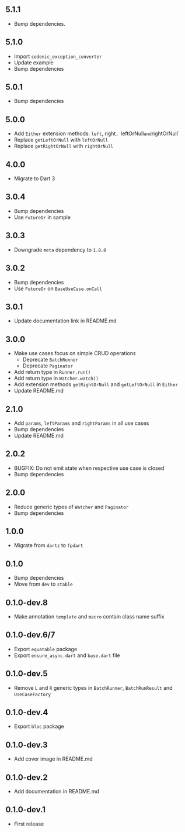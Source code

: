 ## 5.1.1
- Bump dependencies.

## 5.1.0
- Import `codenic_exception_converter`
- Update example
- Bump dependencies

## 5.0.1
- Bump dependencies

## 5.0.0
- Add `Either` extension methods: `left`, right`, `leftOrNull` and `rightOrNull`
- Replace `getLeftOrNull` with `leftOrNull`
- Replace `getRightOrNull` with `rightOrNull`

## 4.0.0
- Migrate to Dart 3

## 3.0.4
- Bump dependencies
- Use `FutureOr` in sample

## 3.0.3
- Downgrade `meta` dependency to `1.8.0`

## 3.0.2
- Bump dependencies
- Use `FutureOr` on `BaseUseCase.onCall`

## 3.0.1
- Update documentation link in README.md

## 3.0.0
- Make use cases focus on simple CRUD operations
  - Deprecate `BatchRunner`
  - Deprecate `Paginator`
- Add return type in `Runner.run()`
- Add return type in `Watcher.watch()`
- Add extension methods `getRightOrNull` and `getLeftOrNull` in `Either`
- Update README.md

## 2.1.0

- Add `params`, `leftParams` and `rightParams` in all use cases
- Bump dependencies
- Update README.md

## 2.0.2

- BUGFIX: Do not emit state when respective use case is closed
- Bump dependencies

## 2.0.0

- Reduce generic types of `Watcher` and `Paginator`
- Bump dependencies

## 1.0.0

- Migrate from `dartz` to `fpdart`

## 0.1.0

- Bump dependencies
- Move from `dev` to `stable`

## 0.1.0-dev.8

- Make annotation `template` and `macro` contain class name suffix

## 0.1.0-dev.6/7

- Export `equatable` package
- Export `ensure_async.dart` and `base.dart` file

## 0.1.0-dev.5

- Remove `L` and `R` generic types in `BatchRunner`, `BatchRunResult` and
  `UseCaseFactory`

## 0.1.0-dev.4

- Export `bloc` package

## 0.1.0-dev.3

- Add cover image in README.md

## 0.1.0-dev.2

- Add documentation in README.md

## 0.1.0-dev.1

- First release
